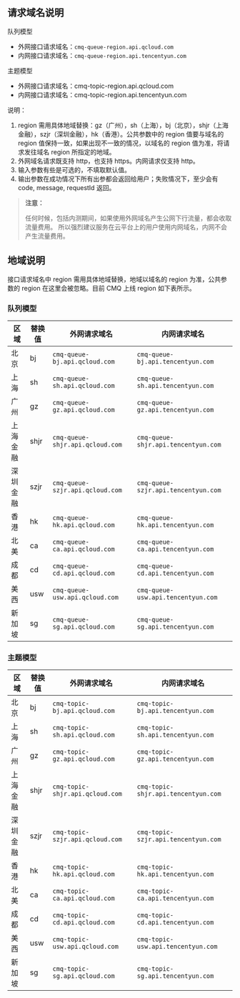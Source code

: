 ## 请求域名说明

队列模型

- 外网接口请求域名：`cmq-queue-region.api.qcloud.com`
- 内网接口请求域名：`cmq-queue-region.api.tencentyun.com`


主题模型

- 外网接口请求域名：cmq-topic-region.api.qcloud.com
- 内网接口请求域名：cmq-topic-region.api.tencentyun.com

说明：

1. region 需用具体地域替换：gz（广州），sh（上海），bj（北京），shjr（上海金融），szjr（深圳金融），hk（香港）。公共参数中的 region 值要与域名的 region 值保持一致，如果出现不一致的情况，以域名的 region 值为准，将请求发往域名 region 所指定的地域。
1. 外网域名请求既支持 http，也支持 https。内网请求仅支持 http。
1. 输入参数有些是可选的，不填取默认值。
1. 输出参数在成功情况下所有出参都会返回给用户；失败情况下，至少会有 code, message, requestId 返回。


> **注意：**
>  
> 任何时候，包括内测期间，如果使用外网域名产生公网下行流量，都会收取流量费用。 所以强烈建议服务在云平台上的用户使用内网域名，内网不会产生流量费用。

## 地域说明

接口请求域名中 region 需用具体地域替换，地域以域名的 region 为准，公共参数的 region 在这里会被忽略。目前 CMQ 上线 region 如下表所示。

### 队列模型

| 区域 | 替换值| 外网请求域名 | 内网请求域名 |
|---------|---------|---------|---------|
|北京| bj|`cmq-queue-bj.api.qcloud.com`|`cmq-queue-bj.api.tencentyun.com`|
|上海|sh|`cmq-queue-sh.api.qcloud.com`|`cmq-queue-sh.api.tencentyun.com`|
|广州|gz|`cmq-queue-gz.api.qcloud.com`|`cmq-queue-gz.api.tencentyun.com`|
|上海金融|shjr|`cmq-queue-shjr.api.qcloud.com`|`cmq-queue-shjr.api.tencentyun.com`|
|深圳金融|szjr|`cmq-queue-szjr.api.qcloud.com`|`cmq-queue-szjr.api.tencentyun.com`|
|香港|hk|`cmq-queue-hk.api.qcloud.com`|`cmq-queue-hk.api.tencentyun.com`|
|北美|ca|`cmq-queue-ca.api.qcloud.com`|`cmq-queue-ca.api.tencentyun.com`|
|成都|cd|`cmq-queue-cd.api.qcloud.com`|`cmq-queue-cd.api.tencentyun.com`|
|美西|usw|`cmq-queue-usw.api.qcloud.com`|`cmq-queue-usw.api.tencentyun.com`|
|新加坡|sg|`cmq-queue-sg.api.qcloud.com`|`cmq-queue-sg.api.tencentyun.com`|

### 主题模型 

| 区域 | 替换值| 外网请求域名 | 内网请求域名 |
|---------|---------|---------|---------|
|北京| bj|`cmq-topic-bj.api.qcloud.com`|`cmq-topic-bj.api.tencentyun.com`|
|上海|sh|`cmq-topic-sh.api.qcloud.com`|`cmq-topic-sh.api.tencentyun.com`|
|广州|gz|`cmq-topic-gz.api.qcloud.com`|`cmq-topic-gz.api.tencentyun.com`|
|上海金融|shjr|`cmq-topic-shjr.api.qcloud.com`|`cmq-topic-shjr.api.tencentyun.com`|
|深圳金融|szjr|`cmq-topic-szjr.api.qcloud.com`|`cmq-topic-szjr.api.tencentyun.com`|
|香港|hk|`cmq-topic-hk.api.qcloud.com`|`cmq-topic-hk.api.tencentyun.com`|
|北美|ca|`cmq-topic-ca.api.qcloud.com`|`cmq-topic-ca.api.tencentyun.com`|
|成都|cd|`cmq-topic-cd.api.qcloud.com`|`cmq-topic-cd.api.tencentyun.com`|
|美西|usw|`cmq-topic-usw.api.qcloud.com`|`cmq-topic-usw.api.tencentyun.com`|
|新加坡|sg|`cmq-topic-sg.api.qcloud.com`|`cmq-topic-sg.api.tencentyun.com`|
